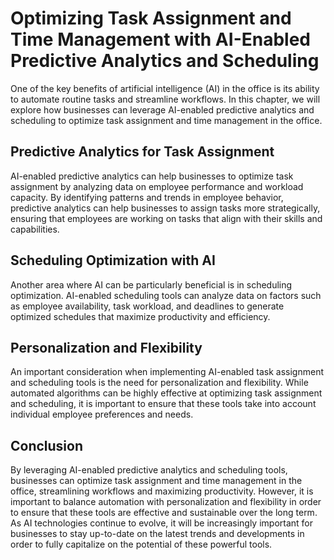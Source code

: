 Optimizing Task Assignment and Time Management with AI-Enabled Predictive Analytics and Scheduling
==================================================================================================================================================================

One of the key benefits of artificial intelligence (AI) in the office is its ability to automate routine tasks and streamline workflows. In this chapter, we will explore how businesses can leverage AI-enabled predictive analytics and scheduling to optimize task assignment and time management in the office.

Predictive Analytics for Task Assignment
----------------------------------------

AI-enabled predictive analytics can help businesses to optimize task assignment by analyzing data on employee performance and workload capacity. By identifying patterns and trends in employee behavior, predictive analytics can help businesses to assign tasks more strategically, ensuring that employees are working on tasks that align with their skills and capabilities.

Scheduling Optimization with AI
-------------------------------

Another area where AI can be particularly beneficial is in scheduling optimization. AI-enabled scheduling tools can analyze data on factors such as employee availability, task workload, and deadlines to generate optimized schedules that maximize productivity and efficiency.

Personalization and Flexibility
-------------------------------

An important consideration when implementing AI-enabled task assignment and scheduling tools is the need for personalization and flexibility. While automated algorithms can be highly effective at optimizing task assignment and scheduling, it is important to ensure that these tools take into account individual employee preferences and needs.

Conclusion
----------

By leveraging AI-enabled predictive analytics and scheduling tools, businesses can optimize task assignment and time management in the office, streamlining workflows and maximizing productivity. However, it is important to balance automation with personalization and flexibility in order to ensure that these tools are effective and sustainable over the long term. As AI technologies continue to evolve, it will be increasingly important for businesses to stay up-to-date on the latest trends and developments in order to fully capitalize on the potential of these powerful tools.
